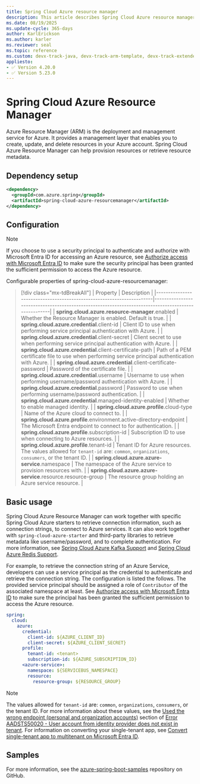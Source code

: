 ```yaml
---
title: Spring Cloud Azure resource manager
description: This article describes Spring Cloud Azure resource manager.
ms.date: 08/19/2025
ms.update-cycle: 365-days
author: KarlErickson
ms.author: karler
ms.reviewer: seal
ms.topic: reference
ms.custom: devx-track-java, devx-track-arm-template, devx-track-extended-java
appliesto:
- ✅ Version 4.20.0
- ✅ Version 5.23.0
---
```


# Spring Cloud Azure Resource Manager

Azure Resource Manager (ARM) is the deployment and management service for Azure. It provides a management layer that enables you to create, update, and delete resources in your Azure account. Spring Cloud Azure Resource Manager can help provision resources or retrieve resource metadata.

## Dependency setup

```xml
<dependency>
  <groupId>com.azure.spring</groupId>
  <artifactId>spring-cloud-azure-resourcemanager</artifactId>
</dependency>
```

## Configuration

> [!NOTE]
> If you choose to use a security principal to authenticate and authorize with Microsoft Entra ID for accessing an Azure resource, see [Authorize access with Microsoft Entra ID](authentication.md#authorize-access-with-microsoft-entra-id) to make sure the security principal has been granted the sufficient permission to access the Azure resource.

Configurable properties of spring-cloud-azure-resourcemanager:

> [!div class="mx-tdBreakAll"]
> | Property                                                             | Description                                                                                        |
> |----------------------------------------------------------------------|----------------------------------------------------------------------------------------------------|
> | **spring.cloud.azure.resource-manager**.enabled                      | Whether the Resource Manager is enabled. Default is true.                                          |
> | **spring.cloud.azure.credential**.client-id                          | Client ID to use when performing service principal authentication with Azure.                      |
> | **spring.cloud.azure.credential**.client-secret                      | Client secret to use when performing service principal authentication with Azure.                  |
> | **spring.cloud.azure.credential**.client-certificate-path            | Path of a PEM certificate file to use when performing service principal authentication with Azure. |
> | **spring.cloud.azure.credential**.client-certificate-password        | Password of the certificate file.                                                                  |
> | **spring.cloud.azure.credential**.username                           | Username to use when performing username/password authentication with Azure.                       |
> | **spring.cloud.azure.credential**.password                           | Password to use when performing username/password authentication.                                  |
> | **spring.cloud.azure.credential**.managed-identity-enabled           | Whether to enable managed identity.                                                                |
> | **spring.cloud.azure.profile**.cloud-type                            | Name of the Azure cloud to connect to.                                                             |
> | **spring.cloud.azure.profile**.environment.active-directory-endpoint | The Microsoft Entra endpoint to connect to for authentication.                              |
> | **spring.cloud.azure.profile**.subscription-id                       | Subscription ID to use when connecting to Azure resources.                                         |
> | **spring.cloud.azure.profile**.tenant-id                             | Tenant ID for Azure resources. The values allowed for `tenant-id` are: `common`, `organizations`, `consumers`, or the tenant ID.                                         |
> | **spring.cloud.azure.azure-service**.namespace                   | The namespace of the Azure service to provision resources with.                                    |
> | **spring.cloud.azure.azure-service**.resource.resource-group     | The resource group holding an Azure service resource.                                              |

## Basic usage

Spring Cloud Azure Resource Manager can work together with specific Spring Cloud Azure starters to retrieve connection information, such as connection strings, to connect to Azure services. It can also work together with `spring-cloud-azure-starter` and third-party libraries to retrieve metadata like username/password, and to complete authentication. For more information, see [Spring Cloud Azure Kafka Support](kafka-support.md) and [Spring Cloud Azure Redis Support](redis-support.md).

For example, to retrieve the connection string of an Azure Service, developers can use a service principal as the credential to authenticate and retrieve the connection string. The configuration is listed the follows. The provided service principal should
be assigned a role of `Contributor` of the associated namespace at least. See [Authorize access with Microsoft Entra ID](authentication.md#authorize-access-with-microsoft-entra-id) to make sure the principal has been granted the sufficient permission to access the Azure resource.

```yaml
spring:
  cloud:
    azure:
      credential:
        client-id: ${AZURE_CLIENT_ID}
        client-secret: ${AZURE_CLIENT_SECRET}
      profile:
        tenant-id: <tenant>
        subscription-id: ${AZURE_SUBSCRIPTION_ID}
      <azure-service>:
        namespace: ${SERVICEBUS_NAMESPACE}
        resource:
          resource-group: ${RESOURCE_GROUP}
```

> [!NOTE]
> The values allowed for `tenant-id` are: `common`, `organizations`, `consumers`, or the tenant ID. For more information about these values, see the [Used the wrong endpoint (personal and organization accounts)](/troubleshoot/azure/active-directory/error-code-aadsts50020-user-account-identity-provider-does-not-exist#cause-3-used-the-wrong-endpoint-personal-and-organization-accounts) section of [Error AADSTS50020 - User account from identity provider does not exist in tenant](/troubleshoot/azure/active-directory/error-code-aadsts50020-user-account-identity-provider-does-not-exist). For information on converting your single-tenant app, see [Convert single-tenant app to multitenant on Microsoft Entra ID](/entra/identity-platform/howto-convert-app-to-be-multi-tenant).

## Samples

For more information, see the [azure-spring-boot-samples](https://github.com/Azure-Samples/azure-spring-boot-samples/tree/main) repository on GitHub.
